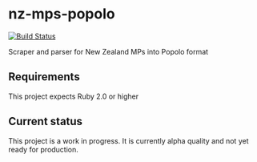 nz-mps-popolo
=============

[![Build
Status](https://travis-ci.org/nzherald/nz-mps-popolo.svg)](https://travis-ci.org/nzherald/nz-mps-popolo)

Scraper and parser for New Zealand MPs into Popolo format

## Requirements

This project expects Ruby 2.0 or higher

## Current status

This project is a work in progress. It is currently alpha quality and
not yet ready for production.
